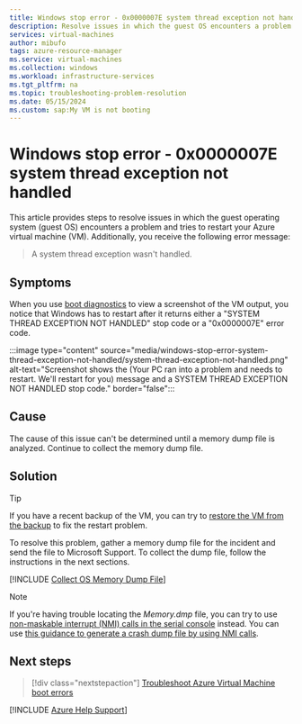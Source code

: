 ```yaml
---
title: Windows stop error - 0x0000007E system thread exception not handled
description: Resolve issues in which the guest OS encounters a problem and tries to restart your Azure VM. The message states that "A system thread exception wasn't handled."
services: virtual-machines
author: mibufo
tags: azure-resource-manager
ms.service: virtual-machines
ms.collection: windows
ms.workload: infrastructure-services
ms.tgt_pltfrm: na
ms.topic: troubleshooting-problem-resolution
ms.date: 05/15/2024
ms.custom: sap:My VM is not booting
---
```


# Windows stop error - 0x0000007E system thread exception not handled

This article provides steps to resolve issues in which the guest operating system (guest OS) encounters a problem and tries to restart your Azure virtual machine (VM). Additionally, you receive the following error message:

> A system thread exception wasn't handled.

## Symptoms

When you use [boot diagnostics](./boot-diagnostics.md) to view a screenshot of the VM output, you notice that Windows has to restart after it returns either a "SYSTEM THREAD EXCEPTION NOT HANDLED" stop code or a "0x0000007E" error code.

:::image type="content" source="media/windows-stop-error-system-thread-exception-not-handled/system-thread-exception-not-handled.png" alt-text="Screenshot shows the (Your PC ran into a problem and needs to restart. We'll restart for you) message and a SYSTEM THREAD EXCEPTION NOT HANDLED stop code." border="false":::

## Cause

The cause of this issue can't be determined until a memory dump file is analyzed. Continue to collect the memory dump file.

## Solution

> [!TIP]
> If you have a recent backup of the VM, you can try to [restore the VM from the backup](/azure/backup/backup-azure-arm-restore-vms) to fix the restart problem.

To resolve this problem, gather a memory dump file for the incident and send the file to Microsoft Support. To collect the dump file, follow the instructions in the next sections.

[!INCLUDE [Collect OS Memory Dump File](../../../includes/azure/collect-os-memory-dump-file.md)]

> [!NOTE]
> If you're having trouble locating the *Memory.dmp* file, you can try to use [non-maskable interrupt (NMI) calls in the serial console](./serial-console-windows.md#use-the-serial-console-for-nmi-calls) instead. You can use [this guidance to generate a crash dump file by using NMI calls](../../../windows-client/performance/generate-a-kernel-or-complete-crash-dump.md#use-nmi).

## Next steps

> [!div class="nextstepaction"]
> [Troubleshoot Azure Virtual Machine boot errors](./boot-error-troubleshoot.md)

[!INCLUDE [Azure Help Support](../../../includes/azure-help-support.md)]
